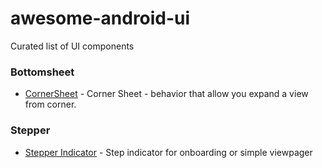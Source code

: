 # awesome-android-ui
Curated list of UI components

### Bottomsheet
- [CornerSheet](https://github.com/HeyAlex/CornerSheet) - Corner Sheet - behavior that allow you expand a view from corner.

### Stepper
- [Stepper Indicator](https://github.com/badoualy/stepper-indicator) - Step indicator for onboarding or simple viewpager

